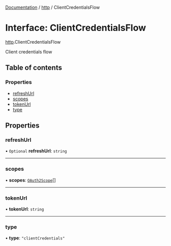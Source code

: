 [Documentation](../index.md) / [http](../modules/http.md) / ClientCredentialsFlow

# Interface: ClientCredentialsFlow

[http](../modules/http.md).ClientCredentialsFlow

Client credentials flow

## Table of contents

### Properties

- [refreshUrl](http.ClientCredentialsFlow.md#refreshurl)
- [scopes](http.ClientCredentialsFlow.md#scopes)
- [tokenUrl](http.ClientCredentialsFlow.md#tokenurl)
- [type](http.ClientCredentialsFlow.md#type)

## Properties

### refreshUrl

• `Optional` **refreshUrl**: `string`

___

### scopes

• **scopes**: [`OAuth2Scope`](http.OAuth2Scope.md)[]

___

### tokenUrl

• **tokenUrl**: `string`

___

### type

• **type**: ``"clientCredentials"``
